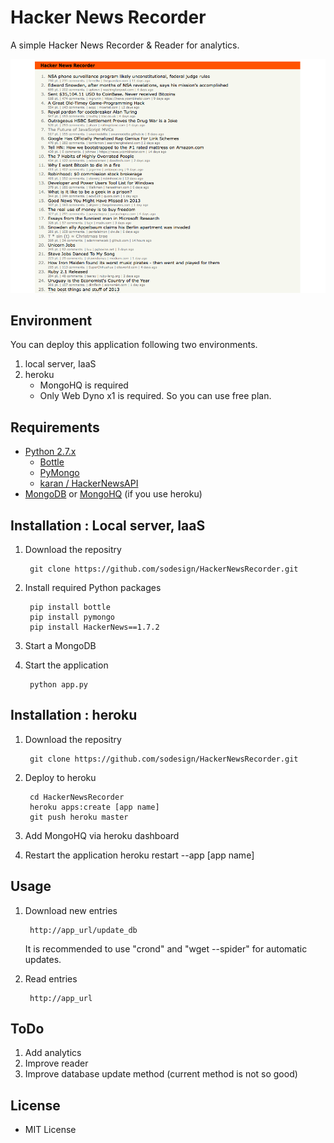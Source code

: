 # Hacker News Recorder

A simple Hacker News Recorder & Reader for analytics.

![screen1](./hnrec.png)

## Environment

You can deploy this application following two environments.

1. local server, IaaS
2. heroku
    - MongoHQ is required
    - Only Web Dyno x1 is required. So you can use free plan.


## Requirements

- [Python 2.7.x](http://www.python.org)
    - [Bottle](http://bottlepy.org/docs/dev/)
    - [PyMongo](https://pypi.python.org/pypi/pymongo/)
    - [karan / HackerNewsAPI](https://github.com/karan/HackerNewsAPI)
- [MongoDB](http://www.mongodb.org) or [MongoHQ](http://www.mongohq.com/home) (if you use heroku)

## Installation : Local server, IaaS

1. Download the repositry
         
        git clone https://github.com/sodesign/HackerNewsRecorder.git

2. Install required Python packages

        pip install bottle
        pip install pymongo
        pip install HackerNews==1.7.2

3. Start a MongoDB

4. Start the application

        python app.py

## Installation : heroku

1. Download the repositry
        
        git clone https://github.com/sodesign/HackerNewsRecorder.git

2. Deploy to heroku

        cd HackerNewsRecorder
        heroku apps:create [app name]
        git push heroku master

3. Add MongoHQ via heroku dashboard

4. Restart the application
        heroku restart --app [app name]


## Usage

1. Download new entries

        http://app_url/update_db

    It is recommended to use "crond" and "wget --spider" for automatic updates.

2. Read entries

        http://app_url

## ToDo

1. Add analytics
2. Improve reader
3. Improve database update method (current method is not so good)

## License

- MIT License

